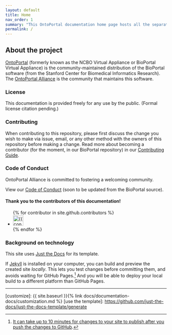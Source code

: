 ```yaml
---
layout: default
title: Home
nav_order: 1
summary: "This OntoPortal documentation home page hosts all the separate OntoPortal topics and is hosted on GitHub Pages."
permalink: /
---
```


## About the project

[OntoPortal](https://ontoportal.org) (formerly known as the NCBO Virtual Appliance or BioPortal Virtual Appliance) is
the community-maintained distribution of the BioPortal software (from the Stanford Center for Biomedical Informatics Research).
The [OntoPortal Alliance](https://ontoportal.org) is the community that maintains this software.

### License

This documentation is provided freely for any use by the public. (Formal license citation pending.)

### Contributing

When contributing to this repository, please first discuss the change you wish to make via issue,
email, or any other method with the owners of this repository before making a change.
Read more about becoming a contributor (for the moment, in our BioPortal repository)
in our [Contributing Guide](https://github.com/ncbo/bioportal-project/blob/master/contributing.md).

### Code of Conduct

OntoPortal Alliance is committed to fostering a welcoming community.

View our [Code of Conduct](https://github.com/ncbo/bioportal-project/blob/master/contributing.md#code-of-conduct) (soon to be updated from the BioPortal source). 

#### Thank you to the contributors of this documentation!

<ul class="list-style-none">
{% for contributor in site.github.contributors %}
  <li class="d-inline-block mr-1">
     <a href="{{ contributor.html_url }}"><img src="{{ contributor.avatar_url }}" width="32" height="32" alt="{{ contributor.login }}"></a>
  </li>
{% endfor %}
</ul>

### Background on technology

This site uses [Just the Docs] for its template.

If [Jekyll] is installed on your computer, you can build and preview the created site *locally*. This lets you test changes before committing them, and avoids waiting for GitHub Pages.[^2] And you will be able to deploy your local build to a different platform than GitHub Pages.

----

[^1]: The [source file for this page] uses all three markup languages.

[^2]: [It can take up to 10 minutes for changes to your site to publish after you push the changes to GitHub](https://docs.github.com/en/pages/setting-up-a-github-pages-site-with-jekyll/creating-a-github-pages-site-with-jekyll#creating-your-site).

[Jekyll]: https://jekyllrb.com
[Markdown]: https://daringfireball.net/projects/markdown/
[Liquid]: https://github.com/Shopify/liquid/wiki
[Front matter]: https://jekyllrb.com/docs/front-matter/
[Jekyll configuration]: https://jekyllrb.com/docs/configuration/
[source file for this page]: https://github.com/just-the-docs/just-the-docs/blob/main/index.md
[Just the Docs Template]: https://just-the-docs.github.io/just-the-docs-template/
[Just the Docs]: https://just-the-docs.github.io/just-the-docs/
[Just the Docs repo]: https://github.com/just-the-docs/just-the-docs
[Just the Docs README]: https://github.com/just-the-docs/just-the-docs/blob/main/README.md
[GitHub Pages]: https://pages.github.com/
[Template README]: https://github.com/just-the-docs/just-the-docs-template/blob/main/README.md
[GitHub Pages / Actions workflow]: https://github.blog/changelog/2022-07-27-github-pages-custom-github-actions-workflows-beta/
[customize]: {{ site.baseurl }}{% link docs/documentation-docs/customization.md %}
[use the template]: https://github.com/just-the-docs/just-the-docs-template/generate
